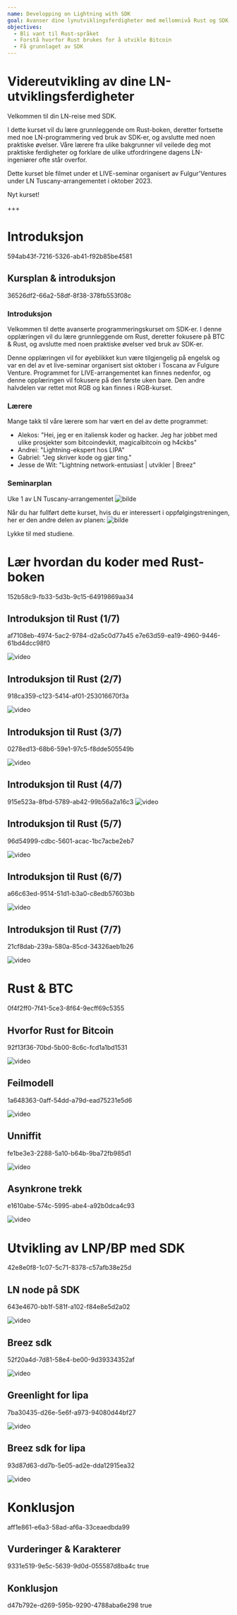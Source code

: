 ```yaml
---
name: Developping on Lightning with SDK
goal: Avanser dine lynutviklingsferdigheter med mellomnivå Rust og SDK-opplæring.
objectives:
  - Bli vant til Rust-språket
  - Forstå hvorfor Rust brukes for å utvikle Bitcoin
  - Få grunnlaget av SDK
---
```


# Videreutvikling av dine LN-utviklingsferdigheter

Velkommen til din LN-reise med SDK.

I dette kurset vil du lære grunnleggende om Rust-boken, deretter fortsette med noe LN-programmering ved bruk av SDK-er, og avslutte med noen praktiske øvelser. Våre lærere fra ulike bakgrunner vil veilede deg mot praktiske ferdigheter og forklare de ulike utfordringene dagens LN-ingeniører ofte står overfor.

Dette kurset ble filmet under et LIVE-seminar organisert av Fulgur'Ventures under LN Tuscany-arrangementet i oktober 2023.

Nyt kurset!

+++

# Introduksjon

<partId>594ab43f-7216-5326-ab41-f92b85be4581</partId>

## Kursplan & introduksjon

<chapterId>36526df2-66a2-58df-8f38-378fb553f08c</chapterId>

### Introduksjon

Velkommen til dette avanserte programmeringskurset om SDK-er. I denne opplæringen vil du lære grunnleggende om Rust, deretter fokusere på BTC & Rust, og avslutte med noen praktiske øvelser ved bruk av SDK-er.

Denne opplæringen vil for øyeblikket kun være tilgjengelig på engelsk og var en del av et live-seminar organisert sist oktober i Toscana av Fulgure Venture. Programmet for LIVE-arrangementet kan finnes nedenfor, og denne opplæringen vil fokusere på den første uken bare. Den andre halvdelen var rettet mot RGB og kan finnes i RGB-kurset.

### Lærere

Mange takk til våre lærere som har vært en del av dette programmet:

- Alekos: "Hei, jeg er en italiensk koder og hacker. Jeg har jobbet med ulike prosjekter som bitcoindevkit, magicalbitcoin og h4ckbs"
- Andrei: "Lightning-ekspert hos LIPA"
- Gabriel: "Jeg skriver kode og gjør ting."
- Jesse de Wit: "Lightning network-entusiast | utvikler | Breez"

### Seminarplan

Uke 1 av LN Tuscany-arrangementet
![bilde](assets/1.webp)

Når du har fullført dette kurset, hvis du er interessert i oppfølgingstreningen, her er den andre delen av planen:
![bilde](assets/2.webp)

Lykke til med studiene.

# Lær hvordan du koder med Rust-boken

<partId>152b58c9-fb33-5d3b-9c15-64919869aa34</partId>

## Introduksjon til Rust (1/7)

<chapterId>af7108eb-4974-5ac2-9784-d2a5c0d77a45</chapterId>
<professorId>e7e63d59-ea19-4960-9446-61bd4dcc98f0</professorId>

![video](https://www.youtube.com/watch?v=aZYhDXE_Gas)

## Introduksjon til Rust (2/7)

<chapterId>918ca359-c123-5414-af01-253016670f3a</chapterId>

![video](https://youtu.be/Xm8eCv4LQPc)

## Introduksjon til Rust (3/7)

<chapterId>0278ed13-68b6-59e1-97c5-f8dde505549b</chapterId>

![video](https://youtu.be/R8NeHvHT0uc)

## Introduksjon til Rust (4/7)

<chapterId>915e523a-8fbd-5789-ab42-99b56a2a16c3</chapterId>
![video](https://youtu.be/et8pKvYiO4c)

## Introduksjon til Rust (5/7)

<chapterId>96d54999-cdbc-5601-acac-1bc7acbe2eb7</chapterId>

![video](https://youtu.be/PxQkVmxOc40)

## Introduksjon til Rust (6/7)

<chapterId>a66c63ed-9514-51d1-b3a0-c8edb57603bb</chapterId>

![video](https://youtu.be/3C6hl9BW-Ho)

## Introduksjon til Rust (7/7)

<chapterId>21cf8dab-239a-580a-85cd-34326aeb1b26</chapterId>

![video](https://youtu.be/SBDcb_AauHM)

# Rust & BTC

<partId>0f4f2ff0-7f41-5ce3-8f64-9ecff69c5355</partId>

## Hvorfor Rust for Bitcoin

<chapterId>92f13f36-70bd-5b00-8c6c-fcd1a1bd1531</chapterId>

![video](https://youtu.be/veLj2w6ulpc)

## Feilmodell

<chapterId>1a648363-0aff-54dd-a79d-ead75231e5d6</chapterId>

![video](https://youtu.be/X3VKhLtKTRU)

## Unniffit

<chapterId>fe1be3e3-2288-5a10-b64b-9ba72fb985d1</chapterId>

![video](https://youtu.be/zro9GQpJrH0)

## Asynkrone trekk

<chapterId>e1610abe-574c-5995-abe4-a92b0dca4c93</chapterId>

![video](https://youtu.be/cz66eTfk0lw)

# Utvikling av LNP/BP med SDK

<partId>42e8e0f8-1c07-5c71-8378-c57afb38e25d</partId>

## LN node på SDK

<chapterId>643e4670-bb1f-581f-a102-f84e8e5d2a02</chapterId>

![video](https://youtu.be/aEzpxuhLdeo)

## Breez sdk

<chapterId>52f20a4d-7d81-58e4-be00-9d39334352af</chapterId>

![video](https://youtu.be/M3ad9BE6ovo)

## Greenlight for lipa

<chapterId>7ba30435-d26e-5e6f-a973-94080d44bf27</chapterId>

![video](https://youtu.be/gKiIPF4apeE)

## Breez sdk for lipa

<chapterId>93d87d63-dd7b-5e05-ad2e-dda12915ea32</chapterId>

![video](https://youtu.be/6VaIVvBKjLY)

# Konklusjon

<partId>aff1e861-e6a3-58ad-af6a-33ceaedbda99</partId>

## Vurderinger & Karakterer

<chapterId>9331e519-9e5c-5639-9d0d-055587d8ba4c</chapterId>
<isCourseReview>true</isCourseReview>

## Konklusjon

<chapterId>d47b792e-d269-595b-9290-4788aba6e298</chapterId>
<isCourseConclusion>true</isCourseConclusion>
